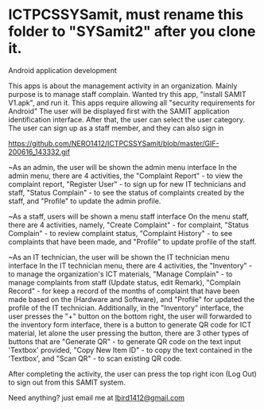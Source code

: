 # ICTPCSSYSamit, must rename this folder to "SYSamit2" after you clone it.
Android application development

This apps is about the management activity in an organization. Mainly purpose is to manage staff complain.
Wanted try this app, "install SAMIT V1.apk", and run it.
This apps require allowing all "security requirements for Android"
The user will be displayed first with the SAMIT application identification interface.
After that, the user can select the user category.
The user can sign up as a staff member, and they can also sign in

https://github.com/NERO1412/ICTPCSSYSamit/blob/master/GIF-200616_143332.gif

~As an admin, the user will be shown the admin menu interface
In the admin menu, there are 4 activities, the "Complaint Report" - to view the complaint report,
"Register User" - to sign up for new IT technicians and staff, "Status Complain" - to see the status of complaints
created by the staff, and "Profile" to update the admin profile.

~As a staff, users will be shown a menu staff interface
On the menu staff, there are 4 activities, namely, "Create Complaint" - for complaint, "Status Complain" - 
to review complaint status, "Complaint History" - to see complaints that have been made, and "Profile" to update
profile of the staff.

~As an IT technician, the user will be shown the IT technician menu interface
In the IT technician menu, there are 4 activities, the "Inventory" - to manage the organization's ICT materials,
"Manage Complain" - to manage complaints from staff (Update status, edit Remark), "Complain Record" - for
keep a record of the months of complaint that have been made based on the (Hardware and Software), and "Profile" for
updated the profile of the IT technician.
Additionally, in the "Inventory" interface, the user presses the "+" button on the bottom right, the user will
forwarded to the inventory form interface, there is a button to generate QR code for ICT material, let alone the 
user pressing the button, there are 3 other types of buttons that are "Generate QR" - to generate QR code on the 
text input 'Textbox' provided, "Copy New Item ID" - to copy the text contained in the 'Textbox', and "Scan QR" - 
to scan existing QR code.

After completing the activity, the user can press the top right icon (Log Out) to sign out from this SAMIT system.

Need anything? just email me at lbird1412@gmail.com
